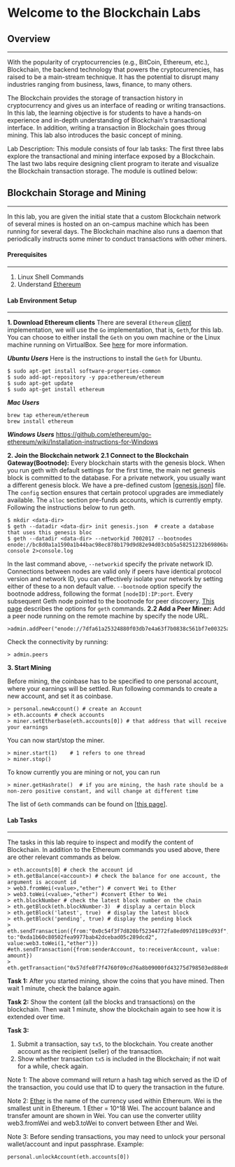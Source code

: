 # Welcome to the Blockchain Labs 

## Overview
---
With the popularity of cryptocurrencies (e.g., BitCoin, Ethereum, etc.), Blockchain, the backend technology that powers the cryptocurrencies, has raised to be a main-stream technique. It has the potential to disrupt many industries ranging from business, laws, finance, to many others. 

The Blockchain provides the storage of transaction history in cryptocurrency and gives us an interface of reading or writing transactions. In this lab, the learning objective is for students to have a hands-on experience and in-depth understanding of Blockchain's  transactional interface. In addition, writing a transaction in Blockchain goes throug mining. This lab also introduces the basic concept of mining.

Lab Description: This module consists of four lab tasks: The first three labs explore the transactional and mining interface exposed by a Blockchain. The last two labs require designing client program to iterate and visualize the Blockchain transaction storage. The module is outlined below:

## Blockchain Storage and Mining
---
In this lab, you are given the initial state that a custom Blockchain network of several mines is hosted on an on-campus machine which has been running for several days. The Blockchain machine also runs a daemon that periodically instructs some miner to conduct transactions with other miners.


#### Prerequisites
---
1.	Linux Shell Commands
2.	Understand [Ethereum](http://www.ethdocs.org/en/latest/introduction/index.html)

#### Lab Environment Setup
---
**1.	Download Ethereum clients**
	There are several `Ethereum` [client](http://ethdocs.org/en/latest/ethereum-clients/choosing-a-client.html) implementation, we will use the `Go` implementation, that is, `Geth`,for this lab. You can choose to either install the `Geth` on you own machine or the Linux machine running on VirtualBox. See [here](https://github.com/ethereum/go-ethereum/wiki/Building-Ethereum) for more information.

**_Ubuntu Users_** Here is the instructions to install the `Geth` for Ubuntu.
```
$ sudo apt-get install software-properties-common
$ sudo add-apt-repository -y ppa:ethereum/ethereum
$ sudo apt-get update
$ sudo apt-get install ethereum
```

**_Mac Users_**
```
brew tap ethereum/ethereum
brew install ethereum
```
**_Windows Users_**
https://github.com/ethereum/go-ethereum/wiki/Installation-instructions-for-Windows

**2.	Join the Blockchain network**
**2.1 Connect to the Blockchain Gateway(Bootnode):** Every blockchain starts with the genesis block. When you run geth with default settings for the first time, the main net genesis block is committed to the database. For a private network, you usually want a different genesis block. We have a pre-defined custom [[genesis.json](https://github.com/syracuse-fullstacksecurity/SUBlockchainLabs/blob/master/lab3.1/genesis.json)] file. The `config` section ensures that certain protocol upgrades are immediately available. The `alloc` section pre-funds accounts, which is currently empty. 
Following the instructions below to run geth.
```
$ mkdir <data-dir>
$ geth --datadir <data-dir> init genesis.json  # create a database that uses this genesis bloc
$ geth --datadir <data-dir> --networkid 7002017 --bootnodes enode://bc8d0a1a1590a1b44bac98ec878b179d9d82e94d03cbb5a58251232b69806bac9069f60c67d18931c773103232386ac241111c3cd5f3f532288388c97fb70d97@128.230.208.73:30301 console 2>console.log
```

In the last command above, `--networkid` specify the private network ID. Connections between nodes are valid only if peers have identical protocol version and network ID, you can effectively isolate your network by setting either of these to a non default value. `--bootnode` option specify the bootnode address, following the format `[nodeID]:IP:port`. Every subsequent Geth node pointed to the bootnode for peer discovery. [This page](https://github.com/ethereum/go-ethereum/wiki/Command-Line-Options) describes the options for `geth` commands.
**2.2 Add a Peer Miner:** Add a peer node running on the remote machine by specify the node URL.
```
>admin.addPeer("enode://7dfa61a25324880f03db7e4a63f7b0838c561bf7e00325a51f9723bb56be1bbd926f319a3d5817e9b574308b29ca74d5ecf25d7613e75aed9ab731105026715e@128.230.208.73:30303")
```
Check the connectivity by running:
```
> admin.peers
```
**3.	Start Mining**

Before mining, the coinbase has to be specified to one personal account, where your earnings will be settled. Run following commands to create a new account, and set it as coinbase.
```
> personal.newAccount() # create an Account
> eth.accounts # check accounts
> miner.setEtherbase(eth.accounts[0]) # that address that will receive your earnings
```
You can now start/stop the miner.
```
> miner.start(1)	# 1 refers to one thread
> miner.stop()
```
To know currently you are mining or not, you can run
```
> miner.getHashrate()  # if you are mining, the hash rate should be a non-zero positive constant, and will change at different time
```
The list of `Geth` commands can be found on [[this page](https://github.com/ethereum/go-ethereum/wiki/Management-APIs)].

#### Lab Tasks
---

The tasks in this lab require to inspect and modify the content of Blockchain. In addition to the Ethereum commands you used above, there are other relevant commands as below.

```
> eth.accounts[0] # check the account id
> eth.getBalance(<account>) # check the balance for one account, the argument is account id
> web3.fromWei(<value>,"ether") # convert Wei to Ether
> web3.toWei(<value>,"ether") #convert Ether to Wei
> eth.blockNumber # check the latest block number on the chain
> eth.getBlock(eth.blockNumber-3)  # display a certain block 
> eth.getBlock('latest', true)	# display the latest block
> eth.getBlock('pending', true)	# display the pending block
> eth.sendTransaction({from:"0x0c54f3f7d820bf52344772fa8ed097d1189cd93f", to:"0xda1b60c80502fea9977bab42dcebad05c289dcd2", value:web3.toWei(1,"ether")})
#eth.sendTransaction({from:senderAccount, to:receiverAccount, value: amount})
> eth.getTransaction("0x57dfe8f7f4760f09cd76a8b09000fd43275d798503ed88ed6d8b39c1d5ce3157")
```
**Task 1:** After you started mining, show the coins that you have mined. Then wait 1 minute, check the balance again.

**Task 2:** Show the content (all the blocks and transactions) on the blockchain. Then wait 1 minute, show the blockchain again to see how it is extended over time.

**Task 3:**
1.	Submit a transaction, say `tx5`, to the blockchain. You create another account as the recipient (seller) of the transaction.
2.	Show whether transaction `tx5` is included in the Blockchain; if not wait for a while, check again.

Note 1: The above command will return a hash tag which served as the ID of the transaction, you could use that ID to query the transaction in the future.

Note 2: [Ether](http://www.ethdocs.org/en/latest/ether.html) is the name of the currency used within Ethereum. Wei is the smallest unit in Ethereum. 1 Ether = 10^18 Wei. The account balance and transfer amount are shown in Wei. You can use the converter utility web3.fromWei and web3.toWei to convert between Ether and Wei.

Note 3: Before sending transactions, you may need to unlock your personal wallet/account and input passphrase. Example:
```
personal.unlockAccount(eth.accounts[0])
```










